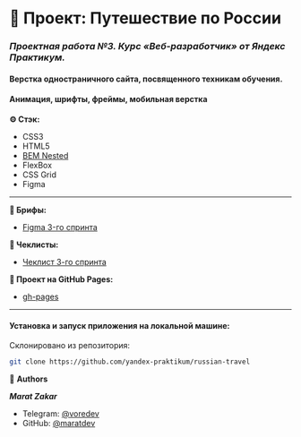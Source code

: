 # 📝 Проект: Путешествие по России

### _**Проектная работа №3. Курс «Веб-разработчик» от Яндекс Практикум.**_

#### Верстка одностраничного сайта, посвященного техникам обучения.
#### Aнимация, шрифты, фреймы, мобильная верстка

**⚙️ Стэк:**

- CSS3
- HTML5
- [BEM Nested](https://ru.bem.info/methodology/filestructure/)
- FlexBox
- CSS Grid
- Figma

* * *

**🧩 Брифы:**

* [Figma 3-го спринта](https://www.figma.com/file/5S2WSbEFL6awjVWJ0NWL8Q/Sprint-3_-Russia-_-desktop-mobile?node-id=28503%3A0)

**📄 Чеклисты:**
* [Чеклист 3-го спринта](https://code.s3.yandex.net/web-developer/checklists-pdf/new-program/checklist-3.pdf)

**📄 Проект на GitHub Pages:**
* [gh-pages](https://github.com/maratdev/russian-travel/deployments/activity_log?environment=github-pages)

* * *

#### Установка и запуск приложения на локальной машине:

Склонировано из репозитория:
```bash
git clone https://github.com/yandex-praktikum/russian-travel
```

👤 **Authors**

**_Marat Zakar_**
- Telegram: [@voredev](https://t.me/voredev)
- GitHub: [@maratdev](https://github.com/maratdev)

